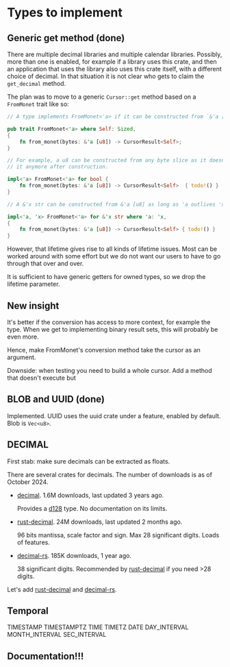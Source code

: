 Types to implement
==================

Generic get method (done)
-------------------------

There are multiple decimal libraries and multiple calendar libraries. Possibly,
more than one is enabled, for example if a library uses this crate, and then an
application that uses the library also uses this crate itself, with a different
choice of decimal. In that situation it is not clear who gets to claim the
`get_decimal` method.

The plan was to move to a generic `Cursor::get` method based on a `FromMonet` trait
like so:

```rust
// A type implements FromMonet<'a> if it can be constructed from `&'a [u8]`.

pub trait FromMonet<'a> where Self: Sized,
{
    fn from_monet(bytes: &'a [u8]) -> CursorResult<Self>;
}

// For example, a u8 can be constructed from any byte slice as it doesn't need
// it anymore after construction.

impl<'a> FromMonet<'a> for bool {
    fn from_monet(bytes: &'a [u8]) -> CursorResult<Self>  { todo!() }
}

// A &'x str can be constructed from &'a [u8] as long as 'a outlives 'x.

impl<'a, 'x> FromMonet<'a> for &'x str where 'a: 'x,
{
    fn from_monet(bytes: &'a [u8]) -> CursorResult<Self> { todo!() }
}
```

However, that lifetime gives rise to all kinds of lifetime issues.
Most can be worked around with some effort but we do not want our
users to have to go through that over and over.

It is sufficient to have generic getters for owned types, so we drop
the lifetime parameter.


New insight
-----------

It's better if the conversion has access to more context, for example the
type. When we get to implementing binary result sets, this will probably be
even more.

Hence, make FromMonet's conversion method take the cursor as an argument.

Downside: when testing you need to build a whole cursor.
Add a method that doesn't execute but 


BLOB and UUID (done)
--------------------

Implemented. UUID uses the uuid crate under a feature, enabled by default.
Blob is `Vec<u8>`.


DECIMAL
-------

First stab: make sure decimals can be extracted as floats.

There are several crates for decimals. The number of downloads is as of October
2024.

* [decimal]. 1.6M downloads, last updated 3
  years ago.

  Provides a [d128]() type. No documentation on its limits.

* [rust-decimal]. 24M downloads, last
  updated 2 months ago.

  96 bits mantissa, scale factor and sign. Max 28 significant digits.
  Loads of features.

* [decimal-rs]. 185K downloads, 1 year ago.

  38 significant digits. Recommended by [rust-decimal] if you need >28 digits.

Let's add [rust-decimal] and [decimal-rs].


[decimal]: https://crates.io/crates/decimal
[rust-decimal]: https://crates.io/crates/rust_decimal
[decimal-rs]: https://crates.io/crates/decimal-rs


Temporal
--------

TIMESTAMP
TIMESTAMPTZ
TIME
TIMETZ
DATE
DAY_INTERVAL
MONTH_INTERVAL
SEC_INTERVAL



Documentation!!!
----------------

